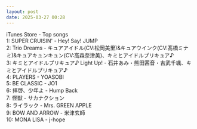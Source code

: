 ```yaml
---
layout: post
date: 2025-03-27 00:28
---
```


iTunes Store - Top songs<br />
1: SUPER CRUISIN' - Hey! Say! JUMP<br />
2: Trio Dreams - キュアアイドル(CV:松岡美里)&キュアウインク(CV:髙橋ミナミ)&キュアキュンキュン(CV:高森奈津美)、キミとアイドルプリキュア♪<br />
3: キミとアイドルプリキュア♪ Light Up! - 石井あみ・熊田茜音・吉武千颯、キミとアイドルプリキュア♪<br />
4: PLAYERS - YOASOBI<br />
5: BE CLASSIC - JO1<br />
6: 拝啓、少年よ - Hump Back<br />
7: 怪獣 - サカナクション<br />
8: ライラック - Mrs. GREEN APPLE<br />
9: BOW AND ARROW - 米津玄師<br />
10: MONA LISA - j-hope<br />
